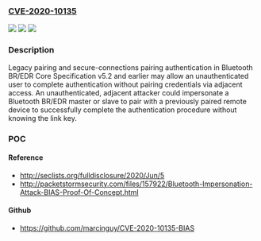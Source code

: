 ### [CVE-2020-10135](https://cve.mitre.org/cgi-bin/cvename.cgi?name=CVE-2020-10135)
![](https://img.shields.io/static/v1?label=Product&message=BR%2FEDR&color=blue)
![](https://img.shields.io/static/v1?label=Version&message=5.2%3C%3D%205.2%20&color=brighgreen)
![](https://img.shields.io/static/v1?label=Vulnerability&message=CWE-757%20Selection%20of%20Less-Secure%20Algorithm%20During%20Negotiation%20('Algorithm%20Downgrade')&color=brighgreen)

### Description

Legacy pairing and secure-connections pairing authentication in Bluetooth BR/EDR Core Specification v5.2 and earlier may allow an unauthenticated user to complete authentication without pairing credentials via adjacent access. An unauthenticated, adjacent attacker could impersonate a Bluetooth BR/EDR master or slave to pair with a previously paired remote device to successfully complete the authentication procedure without knowing the link key.

### POC

#### Reference
- http://seclists.org/fulldisclosure/2020/Jun/5
- http://packetstormsecurity.com/files/157922/Bluetooth-Impersonation-Attack-BIAS-Proof-Of-Concept.html

#### Github
- https://github.com/marcinguy/CVE-2020-10135-BIAS

